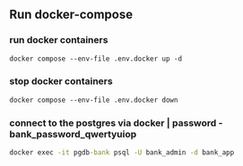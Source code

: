 ## Run docker-compose

### run docker containers
```dockerfile
docker compose --env-file .env.docker up -d
```

### stop docker containers
```dockerfile
docker compose --env-file .env.docker down
```

### connect to the postgres via docker | password - bank_password_qwertyuiop
```cmd
docker exec -it pgdb-bank psql -U bank_admin -d bank_app
```